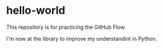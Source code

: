 # hello-world
This repository is for practicing the GitHub Flow.

I'm now at the library to improve my understandint in Python.
